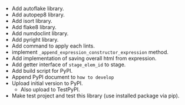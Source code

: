 - Add autoflake library.
- Add autopep8 library.
- Add isort library.
- Add flake8 library.
- Add numdoclint library.
- Add pyright library.
- Add command to apply each lints.
- implement `_append_expression_constructor_expression` method.
- Add implementation of saving overall html from expression.
- Add getter interface of `stage_elem_id` to stage.
- Add build script for PyPI.
- Append PyPI document to `how to develop`
- Upload initial version to PyPI.
  - Also upload to TestPyPI.
- Make test project and test this library (use installed package via pip).